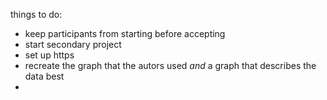 things to do:

* keep participants from starting before accepting
* start secondary project
* set up https
* recreate the graph that the autors used *and* a graph that describes the data best
* 